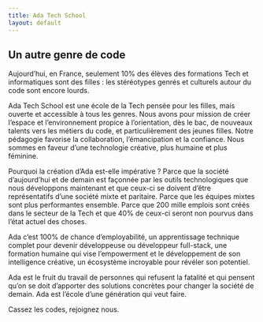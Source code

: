 ```yaml
---
title: Ada Tech School
layout: default
---
```



## Un autre genre de code

Aujourd’hui, en France, seulement 10% des élèves des formations Tech et informatiques sont des filles : les stéréotypes genrés et culturels autour du code sont encore lourds.


Ada Tech School est une école de la Tech pensée pour les filles, mais ouverte et accessible à tous les genres. Nous avons pour mission de créer l’espace et l’environnement propice à l’orientation, dès le bac, de nouveaux talents vers les métiers du code, et particulièrement des jeunes filles. Notre pédagogie favorise la collaboration, l’émancipation et la confiance. Nous sommes en faveur d’une technologie créative, plus humaine et plus féminine. 


Pourquoi la création d’Ada est-elle impérative ? Parce que la société d’aujourd’hui et de demain est façonnée par les outils technologiques que nous développons maintenant et que ceux-ci se doivent d’être représentatifs d’une société mixte et paritaire. Parce que les équipes mixtes sont plus performantes ensemble. Parce que 200 mille emplois sont créés dans le secteur de la Tech et que 40% de ceux-ci seront non pourvus dans l’état actuel des choses. 


Ada c’est 100% de chance d’employabilité, un apprentissage technique complet pour devenir développeuse ou développeur full-stack, une formation humaine qui vise l’empowerment et le développement de son intelligence créative, un écosystème incroyable pour révéler son potentiel. 


Ada est le fruit du travail de personnes qui refusent la fatalité et qui pensent qu’on se doit d’apporter des solutions concrètes pour changer la société de demain. Ada est l’école d’une génération qui veut faire. 


Cassez les codes, rejoignez nous.

